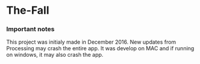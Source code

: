 # The-Fall

### Important notes
This project was initialy made in December 2016. New updates from Processing may crash the entire app. It was develop on  MAC and if running on windows, it may also crash the app.
